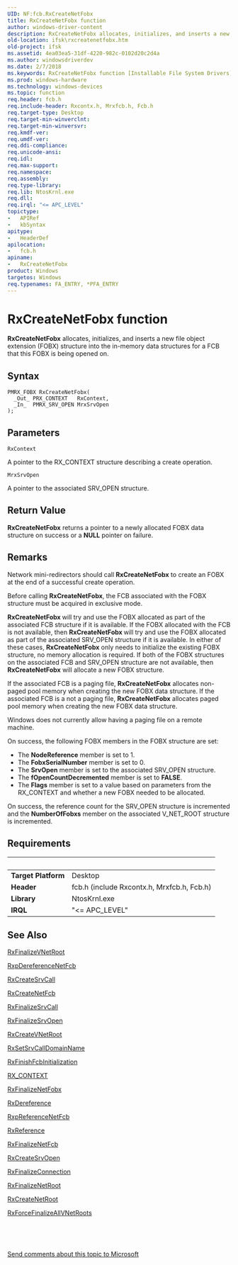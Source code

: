 ```yaml
---
UID: NF:fcb.RxCreateNetFobx
title: RxCreateNetFobx function
author: windows-driver-content
description: RxCreateNetFobx allocates, initializes, and inserts a new file object extension (FOBX) structure into the in-memory data structures for a FCB that this FOBX is being opened on.
old-location: ifsk\rxcreatenetfobx.htm
old-project: ifsk
ms.assetid: 4ea03ea5-31df-4220-982c-0102d20c2d4a
ms.author: windowsdriverdev
ms.date: 2/7/2018
ms.keywords: RxCreateNetFobx function [Installable File System Drivers], rxref_851152a8-bc89-44f8-9e74-1621e425dbba.xml, fcb/RxCreateNetFobx, RxCreateNetFobx, ifsk.rxcreatenetfobx
ms.prod: windows-hardware
ms.technology: windows-devices
ms.topic: function
req.header: fcb.h
req.include-header: Rxcontx.h, Mrxfcb.h, Fcb.h
req.target-type: Desktop
req.target-min-winverclnt: 
req.target-min-winversvr: 
req.kmdf-ver: 
req.umdf-ver: 
req.ddi-compliance: 
req.unicode-ansi: 
req.idl: 
req.max-support: 
req.namespace: 
req.assembly: 
req.type-library: 
req.lib: NtosKrnl.exe
req.dll: 
req.irql: "<= APC_LEVEL"
topictype:
-	APIRef
-	kbSyntax
apitype:
-	HeaderDef
apilocation:
-	fcb.h
apiname:
-	RxCreateNetFobx
product: Windows
targetos: Windows
req.typenames: FA_ENTRY, *PFA_ENTRY
---
```



# RxCreateNetFobx function
<b>RxCreateNetFobx</b> allocates, initializes, and inserts a new file object extension (FOBX) structure into the in-memory data structures for a FCB that this FOBX is being opened on.

## Syntax

````
PMRX_FOBX RxCreateNetFobx(
  _Out_ PRX_CONTEXT   RxContext,
  _In_  PMRX_SRV_OPEN MrxSrvOpen
);
````

## Parameters

`RxContext`

A pointer to the RX_CONTEXT structure describing a create operation.

`MrxSrvOpen`

A pointer to the associated SRV_OPEN structure.


## Return Value

<b>RxCreateNetFobx</b> returns a pointer to a newly allocated FOBX data structure on success or a <b>NULL</b> pointer on failure.

## Remarks

Network mini-redirectors should call <b>RxCreateNetFobx</b> to create an FOBX at the end of a successful create operation.

Before calling <b>RxCreateNetFobx</b>, the FCB associated with the FOBX structure must be acquired in exclusive mode. 

<b>RxCreateNetFobx </b>will try and use the FOBX allocated as part of the associated FCB structure if it is available. If the FOBX allocated with the FCB is not available, then <b>RxCreateNetFobx </b>will try and use the FOBX allocated as part of the associated SRV_OPEN structure if it is available. In either of these cases, <b>RxCreateNetFobx</b> only needs to initialize the existing FOBX structure, no memory allocation is required. If both of the FOBX structures on the associated FCB and SRV_OPEN structure are not available, then <b>RxCreateNetFobx</b> will allocate a new FOBX structure. 

If the associated FCB is a paging file, <b>RxCreateNetFobx</b> allocates non-paged pool memory when creating the new FOBX data structure. If the associated FCB is a not a paging file, <b>RxCreateNetFobx</b> allocates paged pool memory when creating the new FOBX data structure.

Windows does not currently allow having a paging file on a remote machine.

On success, the following FOBX members in the FOBX structure are set:

<ul>
<li>
The <b>NodeReference</b> member is set to 1.

</li>
<li>
The <b>FobxSerialNumber</b> member is set to 0.

</li>
<li>
The <b>SrvOpen</b> member is set to the associated SRV_OPEN structure.

</li>
<li>
The <b>fOpenCountDecremented</b> member is set to <b>FALSE</b>.

</li>
<li>
The <b>Flags</b> member is set to a value based on parameters from the RX_CONTEXT and whether a new FOBX needed to be allocated. 

</li>
</ul>
On success, the reference count for the SRV_OPEN structure is incremented and the <b>NumberOfFobxs</b> member on the associated V_NET_ROOT structure is incremented.

## Requirements
| &nbsp; | &nbsp; |
| ---- |:---- |
| **Target Platform** | Desktop |
| **Header** | fcb.h (include Rxcontx.h, Mrxfcb.h, Fcb.h) |
| **Library** | NtosKrnl.exe |
| **IRQL** | "<= APC_LEVEL" |

## See Also

<a href="..\fcb\nf-fcb-rxfinalizevnetroot.md">RxFinalizeVNetRoot</a>



<a href="..\fcb\nf-fcb-rxpdereferencenetfcb.md">RxpDereferenceNetFcb</a>



<a href="..\fcb\nf-fcb-rxcreatesrvcall.md">RxCreateSrvCall</a>



<a href="..\fcb\nf-fcb-rxcreatenetfcb.md">RxCreateNetFcb</a>



<a href="..\fcb\nf-fcb-rxfinalizesrvcall.md">RxFinalizeSrvCall</a>



<a href="..\fcb\nf-fcb-rxfinalizesrvopen.md">RxFinalizeSrvOpen</a>



<a href="..\fcb\nf-fcb-rxcreatevnetroot.md">RxCreateVNetRoot</a>



<a href="..\rxprocs\nf-rxprocs-rxsetsrvcalldomainname.md">RxSetSrvCallDomainName</a>



<a href="..\fcb\nf-fcb-rxfinishfcbinitialization.md">RxFinishFcbInitialization</a>



<a href="..\rxcontx\ns-rxcontx-_rx_context.md">RX_CONTEXT</a>



<a href="..\fcb\nf-fcb-rxfinalizenetfobx.md">RxFinalizeNetFobx</a>



<a href="..\rxprocs\nf-rxprocs-rxdereference.md">RxDereference</a>



<a href="..\fcb\nf-fcb-rxpreferencenetfcb.md">RxpReferenceNetFcb</a>



<a href="..\rxprocs\nf-rxprocs-rxreference.md">RxReference</a>



<a href="..\rxprocs\nf-rxprocs-rxfinalizenetfcb.md">RxFinalizeNetFcb</a>



<a href="..\fcb\nf-fcb-rxcreatesrvopen.md">RxCreateSrvOpen</a>



<a href="..\rxprocs\nf-rxprocs-rxfinalizeconnection.md">RxFinalizeConnection</a>



<a href="..\fcb\nf-fcb-rxfinalizenetroot.md">RxFinalizeNetRoot</a>



<a href="..\fcb\nf-fcb-rxcreatenetroot.md">RxCreateNetRoot</a>



<a href="..\rxprocs\nf-rxprocs-rxforcefinalizeallvnetroots.md">RxForceFinalizeAllVNetRoots</a>



 

 

<a href="mailto:wsddocfb@microsoft.com?subject=Documentation%20feedback [ifsk\ifsk]:%20RxCreateNetFobx function%20 RELEASE:%20(2/7/2018)&amp;body=%0A%0APRIVACY STATEMENT%0A%0AWe use your feedback to improve the documentation. We don't use your email address for any other purpose, and we'll remove your email address from our system after the issue that you're reporting is fixed. While we're working to fix this issue, we might send you an email message to ask for more info. Later, we might also send you an email message to let you know that we've addressed your feedback.%0A%0AFor more info about Microsoft's privacy policy, see http://privacy.microsoft.com/en-us/default.aspx." title="Send comments about this topic to Microsoft">Send comments about this topic to Microsoft</a>